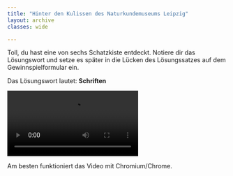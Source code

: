 ```yaml
---
title: "Hinter den Kulissen des Naturkundemuseums Leipzig"
layout: archive
classes: wide

---
```


Toll, du hast eine von sechs Schatzkiste entdeckt. Notiere dir das Lösungswort und setze es später in die Lücken des Lösungssatzes auf dem Gewinnspielformular ein.

Das Lösungswort lautet: 
**Schriften**

<div class="video">
  <video id="theplayer" class="portrait" autoplay="autoplay" controls="controls" src="https://world.naturkunde.museum/videos/NKM_Reel_Emde_Tagebücher_Final_UT.mov">
    <source id="mediasource" type="video/mp4">
      <p>Schade!</p>
      Dein Browser unterstützt leider keine Videowiedergabe.
  </video>
  <p>Am besten funktioniert das Video mit Chromium/Chrome.</p>
</div>

